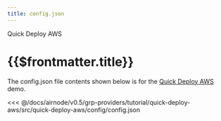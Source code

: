 ```yaml
---
title: config.json
---
```


<TitleSpan>Quick Deploy AWS</TitleSpan>

# {{$frontmatter.title}}

<VersionWarning/>

The config.json file contents shown below is for the [Quick Deploy AWS](./) demo.

<!-- prettier-ignore -->
<<< @/docs/airnode/v0.5/grp-providers/tutorial/quick-deploy-aws/src/quick-deploy-aws/config/config.json
